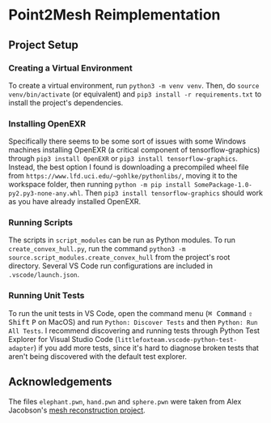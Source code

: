 # Point2Mesh Reimplementation

## Project Setup

### Creating a Virtual Environment

To create a virtual environment, run `python3 -m venv venv`. Then, do `source venv/bin/activate` (or equivalent) and `pip3 install -r requirements.txt` to install the project's dependencies.

### Installing OpenEXR

Specifically there seems to be some sort of issues with some Windows machines installing OpenEXR (a critical component of tensorflow-graphics) through `pip3 install OpenEXR` or `pip3 install tensorflow-graphics`. Instead, the best option I found is downloading a precompiled wheel file from `https://www.lfd.uci.edu/~gohlke/pythonlibs/`, moving it to the workspace folder, then running `python -m pip install SomePackage-1.0-py2.py3-none-any.whl`. Then `pip3 install tensorflow-graphics` should work as you have already installed OpenEXR.

### Running Scripts

The scripts in `script_modules` can be run as Python modules. To run `create_convex_hull.py`, run the command `python3 -m source.script_modules.create_convex_hull` from the project's root directory. Several VS Code run configurations are included in `.vscode/launch.json`.

### Running Unit Tests

To run the unit tests in VS Code, open the command menu (<kbd>⌘ Command</kbd> <kbd>⇧ Shift</kbd> <kbd>P</kbd> on MacOS) and run `Python: Discover Tests` and then `Python: Run All Tests`. I recommend discovering and running tests through Python Test Explorer for Visual Studio Code (`littlefoxteam.vscode-python-test-adapter`) if you add more tests, since it's hard to diagnose broken tests that aren't being discovered with the default test explorer.

## Acknowledgements

The files `elephant.pwn`, `hand.pwn` and `sphere.pwn` were taken from Alex Jacobson's [mesh reconstruction project](https://github.com/alecjacobson/geometry-processing-mesh-reconstruction).
